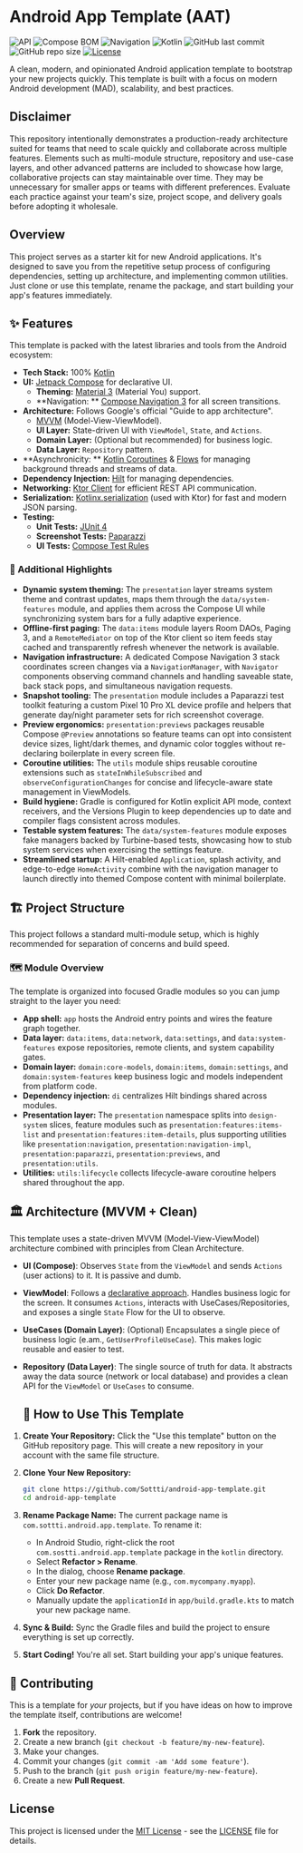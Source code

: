 # Android App Template (AAT)

![API](https://img.shields.io/badge/dynamic/toml?url=https://raw.githubusercontent.com/Sottti/AndroidAppTemplate/refs/heads/main/gradle/libs.versions.toml&query=$.versions.minSdk&label=API&color=brightgreen&suffix=%2B&logo=android&logoColor=white)
![Compose BOM](https://img.shields.io/badge/dynamic/toml?url=https://raw.githubusercontent.com/Sottti/AndroidAppTemplate/refs/heads/main/gradle/libs.versions.toml&query=$.versions.compose-bom&label=Compose%20BOM&color=007ACC&logo=jetpackcompose&logoColor=white)
![Navigation](https://img.shields.io/badge/dynamic/toml?url=https://raw.githubusercontent.com/Sottti/AndroidAppTemplate/refs/heads/main/gradle/libs.versions.toml&query=$.versions.compose-navigation&label=Navigation&color=4CAF50&logo=android&logoColor=white)
![Kotlin](https://img.shields.io/badge/dynamic/toml?url=https://raw.githubusercontent.com/Sottti/AndroidAppTemplate/refs/heads/main/gradle/libs.versions.toml&query=$.versions.kotlin&label=Kotlin&color=7F52FF&logo=kotlin&logoColor=white)
![GitHub last commit](https://img.shields.io/github/last-commit/Sottti/AndroidAppTemplate?logo=github&logoColor=white)
![GitHub repo size](https://img.shields.io/github/repo-size/Sottti/AndroidAppTemplate)
[![License](https://img.shields.io/badge/License-MIT-blue?style=flat&logo=opensourceinitiative&logoColor=white)](https://opensource.org/licenses/MIT)

A clean, modern, and opinionated Android application template to bootstrap your new projects
quickly. This template is built with a focus on modern Android development (MAD), scalability, and
best practices.

## Disclaimer

This repository intentionally demonstrates a production-ready architecture suited for teams that
need to scale quickly and collaborate across multiple features. Elements such as multi-module
structure, repository and use-case layers, and other advanced patterns are included to showcase how
large, collaborative projects can stay maintainable over time. They may be unnecessary for smaller
apps or teams with different preferences. Evaluate each practice against your team's size, project
scope, and delivery goals before adopting it wholesale.

## Overview

This project serves as a starter kit for new Android applications. It's designed to save you from
the repetitive setup process of configuring dependencies, setting up architecture, and implementing
common utilities. Just clone or use this template, rename the package, and start building your app's
features immediately.

## ✨ Features

This template is packed with the latest libraries and tools from the Android ecosystem:

* **Tech Stack:** 100% [Kotlin](https://kotlinlang.org/)
* **UI:** [Jetpack Compose](https://developer.android.com/jetpack/compose) for declarative UI.
    * **Theming:** [Material 3](https://m3.material.io/) (Material You) support.
    * **Navigation:
      ** [Compose Navigation 3](https://developer.android.com/guide/navigation/navigation-3)
      for all screen transitions.
* **Architecture:** Follows Google's official "Guide to app architecture".
    * [MVVM](https://developer.android.com/jetpack/guide) (Model-View-ViewModel).
    * **UI Layer:** State-driven UI with `ViewModel`, `State`, and `Actions`.
    * **Domain Layer:** (Optional but recommended) for business logic.
    * **Data Layer:** `Repository` pattern.
* **Asynchronicity:
  ** [Kotlin Coroutines](https://kotlinlang.org/docs/coroutines-overview.html) & [Flows](https://developer.android.com/kotlin/flow)
  for managing background threads and streams of data.
* **Dependency Injection:** [Hilt](https://dagger.dev/hilt/) for managing dependencies.
* **Networking:** [Ktor Client](https://ktor.io/docs/client-overview.html) for efficient REST API
  communication.
* **Serialization:** [Kotlinx.serialization](https://github.com/Kotlin/kotlinx.serialization) (used
  with Ktor) for fast and modern JSON parsing.
* **Testing:**
    * **Unit Tests:** [JUnit 4](https://junit.org/junit4/)
    * **Screenshot Tests:** [Paparazzi](https://github.com/cashapp/paparazzi)
    * **UI Tests:** [Compose Test Rules](https://developer.android.com/jetpack/compose/testing)

### 🌟 Additional Highlights

* **Dynamic system theming:** The `presentation` layer streams system theme and contrast updates,
  maps them through the `data/system-features` module, and applies them across the Compose UI while
  synchronizing system bars for a fully adaptive experience.
* **Offline-first paging:** The `data:items` module layers Room DAOs, Paging 3, and a
  `RemoteMediator` on top of the Ktor client so item feeds stay cached and transparently refresh
  whenever the network is available.
* **Navigation infrastructure:** A dedicated Compose Navigation 3 stack coordinates screen changes
  via a `NavigationManager`, with `Navigator` components observing command channels and handling
  saveable state, back stack pops, and simultaneous navigation requests.
* **Snapshot tooling:** The `presentation` module includes a Paparazzi test toolkit featuring a
  custom Pixel 10 Pro XL device profile and helpers that generate day/night parameter sets for rich
  screenshot coverage.
* **Preview ergonomics:** `presentation:previews` packages reusable Compose `@Preview` annotations
  so feature teams can opt into consistent device sizes, light/dark themes, and dynamic color
  toggles without re-declaring boilerplate in every screen file.
* **Coroutine utilities:** The `utils` module ships reusable coroutine extensions such as
  `stateInWhileSubscribed` and `observeConfigurationChanges` for concise and lifecycle-aware state
  management in ViewModels.
* **Build hygiene:** Gradle is configured for Kotlin explicit API mode, context receivers, and the
  Versions Plugin to keep dependencies up to date and compiler flags consistent across modules.
* **Testable system features:** The `data/system-features` module exposes fake managers backed by
  Turbine-based tests, showcasing how to stub system services when exercising the settings feature.
* **Streamlined startup:** A Hilt-enabled `Application`, splash activity, and edge-to-edge
  `HomeActivity` combine with the navigation manager to launch directly into themed Compose content
  with minimal boilerplate.

## 🏗️ Project Structure

This project follows a standard multi-module setup, which is highly recommended for separation of
concerns and build speed.

### 🗺️ Module Overview

The template is organized into focused Gradle modules so you can jump straight to the layer you need:

* **App shell:** `app` hosts the Android entry points and wires the feature graph together.
* **Data layer:** `data:items`, `data:network`, `data:settings`, and `data:system-features` expose
  repositories, remote clients, and system capability gates.
* **Domain layer:** `domain:core-models`, `domain:items`, `domain:settings`, and
  `domain:system-features` keep business logic and models independent from platform code.
* **Dependency injection:** `di` centralizes Hilt bindings shared across modules.
* **Presentation layer:** The `presentation` namespace splits into `design-system` slices, feature
  modules such as `presentation:features:items-list` and `presentation:features:item-details`, plus
  supporting utilities like `presentation:navigation`, `presentation:navigation-impl`,
  `presentation:paparazzi`, `presentation:previews`, and `presentation:utils`.
* **Utilities:** `utils:lifecycle` collects lifecycle-aware coroutine helpers shared throughout the
  app.

## 🏛️ Architecture (MVVM + Clean)

This template uses a state-driven MVVM (Model-View-ViewModel) architecture combined with principles
from Clean Architecture.

* **UI (Compose)**: Observes `State` from the `ViewModel` and sends `Actions` (user actions) to it.
  It is passive and dumb.
* **ViewModel**: Follows
  a [declarative approach](https://proandroiddev.com/loading-initial-data-in-launchedeffect-vs-viewmodel-f1747c20ce62).
  Handles business logic for the screen. It consumes `Actions`, interacts with
  UseCases/Repositories, and exposes a single `State` Flow for the UI to observe.
* **UseCases (Domain Layer)**: (Optional) Encapsulates a single piece of business logic (e.am.,
  `GetUserProfileUseCase`). This makes logic reusable and easier to test.
* **Repository (Data Layer)**: The single source of truth for data. It abstracts away the data
  source (network or local database) and provides a clean API for the `ViewModel` or `UseCases` to
  consume.

  ## 🚀 How to Use This Template

1. **Create Your Repository:**
   Click the "Use this template" button on the GitHub repository page. This will create a new
   repository in your account with the same file structure.

2. **Clone Your New Repository:**
   ```bash
   git clone https://github.com/Sottti/android-app-template.git
   cd android-app-template
   ```

3. **Rename Package Name:**
   The current package name is `com.sottti.android.app.template`. To rename it:
    * In Android Studio, right-click the root `com.sostti.android.app.template` package in the
      `kotlin` directory.
    * Select **Refactor > Rename**.
    * In the dialog, choose **Rename package**.
    * Enter your new package name (e.g., `com.mycompany.myapp`).
    * Click **Do Refactor**.
    * Manually update the `applicationId` in `app/build.gradle.kts` to match your new package name.

4. **Sync & Build:**
   Sync the Gradle files and build the project to ensure everything is set up correctly.

5. **Start Coding!**
   You're all set. Start building your app's unique features.

## 🤝 Contributing

This is a template for *your* projects, but if you have ideas on how to improve the template itself,
contributions are welcome!

1. **Fork** the repository.
2. Create a new branch (`git checkout -b feature/my-new-feature`).
3. Make your changes.
4. Commit your changes (`git commit -am 'Add some feature'`).
5. Push to the branch (`git push origin feature/my-new-feature`).
6. Create a new **Pull Request**.

## License

This project is licensed under the [MIT License](https://opensource.org/licenses/MIT) - see
the [LICENSE](LICENSE) file for details.
